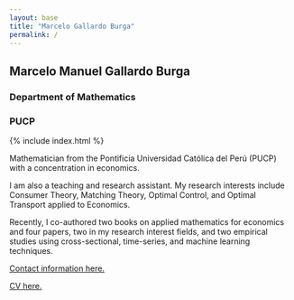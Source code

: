 ```yaml
---
layout: base
title: "Marcelo Gallardo Burga"
permalink: /
---
```


## Marcelo Manuel Gallardo Burga
### Department of Mathematics
### PUCP

{% include index.html %}

Mathematician from the Pontificia Universidad Católica del Perú (PUCP) with a concentration in economics.  

I am also a teaching and research assistant. My research interests include Consumer Theory, Matching Theory, Optimal Control, and Optimal Transport applied to Economics.

Recently, I co-authored two books on applied mathematics for economics and four papers, two in my research interest fields, and two empirical studies using cross-sectional, time-series, and machine learning techniques.

[Contact information here.]( {{https://marcelogallardob.github.io/}}/contact )  

[CV here.]( {{https://marcelogallardob.github.io/}}/files/education-and-experience/cv_mg.pdf )


